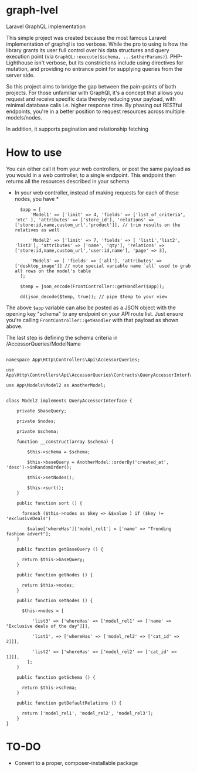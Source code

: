 # graph-lvel
Laravel GraphQL implementation

This simple project was created because the most famous Laravel implementation of graphql is too verbose. While the pro to using is how the library grants its user full control over his data structures and query execution point (via `GraphQL::execute($schema, ...$otherParams)`). PHP-Lighthouse isn't verbose, but its constrictions include using directives for mutation, and providing no entrance point for supplying queries from the server side.

So this project aims to bridge the gap between the pain-points of both projects.
For those unfamiliar with GraphQl, it's a concept that allows you request and receive specific data thereby reducing your payload, with minimal database calls i.e. higher response time. By phasing out RESTful endpoints, you're in a better position to request resources across multiple models/nodes.

In addition, it supports pagination and relationship fetching

# How to use
You can either call it from your web controllers, or post the same payload as you would in a web controller, to a single endpoint. This endpoint then returns all the resources described in your schema

* In your web controller, instead of making requests for each of these nodes, you have *

        $app = [
            'Model1' => ['limit' => 4, 'fields' => ['list_of_criteria', 'etc' ], 'attributes' => ['store_id'], 'relations' => ['store:id,name,custom_url','product']], // trim results on the relatives as well

            'Model2' => ['limit' => 7, 'fields' => [ 'list1','list2', 'list3'], 'attributes' => ['name', 'qty'], 'relations' => ['store:id,name,custom_url','user:id,name'], 'page' => 3],

            'Model3' => [ 'fields' => ['all'], 'attributes' => ['desktop_image']] // note special variable name `all` used to grab all rows on the model's table
        ];
		
		$temp = json_encode(FrontController::getHandler($app));

        dd(json_decode($temp, true)); // pipe $temp to your view

The above `$app` variable can also be posted as a JSON object with the opening key "schema" to any endpoint on your API route list. Just ensure you're calling `FrontController::getHandler` with that payload as shown above.

The last step is defining the schema criteria in /AccessorQueries/ModelName

```

namespace App\Http\Controllers\Api\AccessorQueries;

use App\Http\Controllers\Api\AccessorQueries\Contracts\QueryAccessorInterface;

use App\Models\Model2 as AnotherModel;


class Model2 implements QueryAccessorInterface {
	
	private $baseQuery;

	private $nodes;

	private $schema;

	function __construct(array $schema) {

		$this->schema = $schema;

		$this->baseQuery = AnotherModel::orderBy('created_at', 'desc')->inRandomOrder();

		$this->setNodes();

      	$this->sort();
	}

	public function sort () {

      foreach ($this->nodes as $key => &$value ) if ($key != 'exclusiveDeals')

        $value['whereHas']['model_rel1'] = ['name' => "Trending fashion advert"];
    }

	public function getBaseQuery () {

      return $this->baseQuery;
  	}

	public function getNodes () {

      return $this->nodes;
  	}

	public function setNodes () {

      $this->nodes = [

          'list3' => ['whereHas' => ['model_rel1' => ['name' => "Exclusive deals of the day"]]],

          'list1', => ['whereHas' => ['model_rel2' => ['cat_id' => 2]]],

          'list2' => ['whereHas' => ['model_rel2' => ['cat_id' => 1]]],
      	];
  	}

	public function getSchema () {

      return $this->schema;
  	}

	public function getDefaultRelations () {

      return ['model_rel1', 'model_rel2', 'model_rel3'];
  	}
}

 ```

# TO-DO
-    Convert to a proper, composer-installable package
